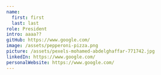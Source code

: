 ```yaml
---
name:
  first: first
  last: last
role: President
intro: aaaa??
gitHub: https://www.google.com/
image: /assets/pepperoni-pizza.png
picture: /assets/pexels-mohamed-abdelghaffar-771742.jpg
linkedIn: https://www.google.com/
personalWebsite: https://www.google.com/
---
```

